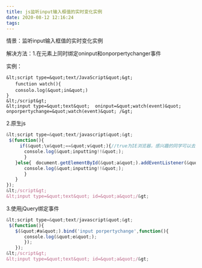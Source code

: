 ```yaml
---
title: js监听input输入框值的实时变化实例
date: 2020-08-12 12:16:24
tags:
---
```


情景：监听input输入框值的实时变化实例

解决方法：1.在元素上同时绑定oninput和onporpertychanger事件

实例：

    &lt;script type=&quot;text/JavaScript&quot;&gt;
    　　function watch(){
    　　consolo.log(&quot;in&quot;)
    } 
    &lt;/script&gt;
	&lt;input type=&quot;text&quot;  oninput=&quot;watch(event)&quot; onporpertychange=&quot;watch(event)&quot; /&gt;



2.原生js
```javascript
&lt;script type=&quot;text/javascript&quot;&gt;
 $(function(){
　　　if(&quot;\v&quot;==&quot;v&quot;){//true为IE浏览器，感兴趣的同学可以去搜下，据说是现有最流行的判断浏览器的方法　document.getElementById(&quot;a&quot;).attachEvent(&quot;onporpertychange&quot;,function(e){
　　　　console.log(&quot;inputting!!&quot;);
　　　　}
　　}else{　document.getElementById(&quot;a&quot;).addEventListener(&quot;onporpertychange&quot;,function(e){
　　　　console.log(&quot;inputting!!&quot;);
　　　　}
　　}
});
&lt;/script&gt;
&lt;input type=&quot;text&quot; id=&quot;a&quot;/&gt;
```
3.使用jQuery绑定事件
```javascript
&lt;script type=&quot;text/javascript&quot;&gt;
 $(function(){
　　$(&quot;#a&quot;).bind('input porpertychange',function(){
　　　　console.log(&quot;e&quot;);
　　　　});
　　});
&lt;/script&gt;
&lt;input type=&quot;text&quot; id=&quot;a&quot;/&gt;
```